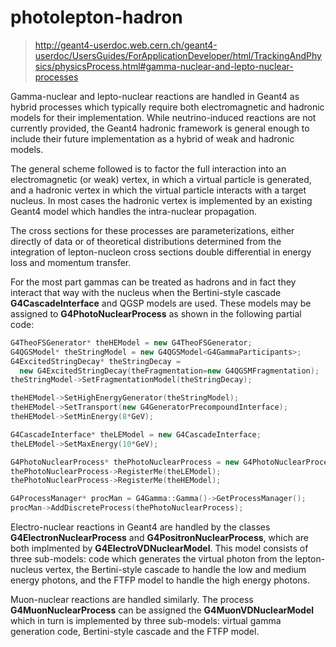 <!-- photoleptonhadron.md --- 
;; 
;; Description: 
;; Author: Hongyi Wu(吴鸿毅)
;; Email: wuhongyi@qq.com 
;; Created: 六 12月 23 22:19:29 2017 (+0800)
;; Last-Updated: 一 5月 21 09:15:14 2018 (+0800)
;;           By: Hongyi Wu(吴鸿毅)
;;     Update #: 2
;; URL: http://wuhongyi.cn -->

# photolepton-hadron

> http://geant4-userdoc.web.cern.ch/geant4-userdoc/UsersGuides/ForApplicationDeveloper/html/TrackingAndPhysics/physicsProcess.html#gamma-nuclear-and-lepto-nuclear-processes


Gamma-nuclear and lepto-nuclear reactions are handled in Geant4 as hybrid processes which typically require both electromagnetic and hadronic models for their implementation. While neutrino-induced reactions are not currently provided, the Geant4 hadronic framework is general enough to include their future implementation as a hybrid of weak and hadronic models.

The general scheme followed is to factor the full interaction into an electromagnetic (or weak) vertex, in which a virtual particle is generated, and a hadronic vertex in which the virtual particle interacts with a target nucleus. In most cases the hadronic vertex is implemented by an existing Geant4 model which handles the intra-nuclear propagation.

The cross sections for these processes are parameterizations, either directly of data or of theoretical distributions determined from the integration of lepton-nucleon cross sections double differential in energy loss and momentum transfer.




For the most part gammas can be treated as hadrons and in fact they interact that way with the nucleus when the Bertini-style cascade **G4CascadeInterface** and QGSP models are used. These models may be assigned to **G4PhotoNuclearProcess** as shown in the following partial code:

```cpp
G4TheoFSGenerator* theHEModel = new G4TheoFSGenerator;
G4QGSModel* theStringModel = new G4QGSModel<G4GammaParticipants>;
G4ExcitedStringDecay* theStringDecay =
  new G4ExcitedStringDecay(theFragmentation=new G4QGSMFragmentation);
theStringModel->SetFragmentationModel(theStringDecay);

theHEModel->SetHighEnergyGenerator(theStringModel);
theHEModel->SetTransport(new G4GeneratorPrecompoundInterface);
theHEModel->SetMinEnergy(8*GeV);

G4CascadeInterface* theLEModel = new G4CascadeInterface;
theLEModel->SetMaxEnergy(10*GeV);

G4PhotoNuclearProcess* thePhotoNuclearProcess = new G4PhotoNuclearProcess;
thePhotoNuclearProcess->RegisterMe(theLEModel);
thePhotoNuclearProcess->RegisterMe(theHEModel);

G4ProcessManager* procMan = G4Gamma::Gamma()->GetProcessManager();
procMan->AddDiscreteProcess(thePhotoNuclearProcess);
```


Electro-nuclear reactions in Geant4 are handled by the classes **G4ElectronNuclearProcess** and **G4PositronNuclearProcess**, which are both implmented by **G4ElectroVDNuclearModel**. This model consists of three sub-models: code which generates the virtual photon from the lepton-nucleus vertex, the Bertini-style cascade to handle the low and medium energy photons, and the FTFP model to handle the high energy photons.

Muon-nuclear reactions are handled similarly. The process **G4MuonNuclearProcess** can be assigned the **G4MuonVDNuclearModel** which in turn is implemented by three sub-models: virtual gamma generation code, Bertini-style cascade and the FTFP model.






<!-- photoleptonhadron.md ends here -->
